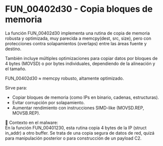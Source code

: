 # FUN_00402d30 - Copia bloques de memoria

La función FUN_00402d30 implementa una rutina de copia de memoria robusta y optimizada, muy parecida a memcpy(dest, src, size), pero con protecciones contra solapamientos (overlaps) entre las áreas fuente y destino.

También incluye múltiples optimizaciones para copiar datos por bloques de 4 bytes (MOVSD) o por bytes individuales, dependiendo de la alineación y el tamaño.

FUN_00402d30 ≈ memcpy robusto, altamente optimizado.

Sirve para:
- Copiar bloques de memoria (como IPs en binario, cadenas, estructuras).
- Evitar corrupción por solapamiento.
- Aumentar rendimiento con instrucciones SIMD-like (MOVSD.REP, MOVSB.REP).

📌 Contexto en el malware:  
En la función FUN_00401230, esta rutina copia 4 bytes de la IP (struct in_addr) a otro buffer. Se trata de una copia segura de datos de red, quizá para manipulación posterior o para construcción de un payload C2.
